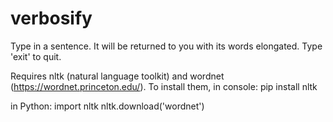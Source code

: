 # verbosify
Type in a sentence. It will be returned to you with its words elongated. Type 'exit' to quit.

Requires nltk (natural language toolkit) and wordnet (https://wordnet.princeton.edu/). To install them,
in console:
pip install nltk

in Python:
import nltk
nltk.download('wordnet')
